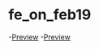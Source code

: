# fe_on_feb19 
-[Preview](https://github.com/artem-meleshko/fe_on_feb19)
-[Preview](https://github.com/artem-meleshko/fe_on_feb19/pull/1/files)